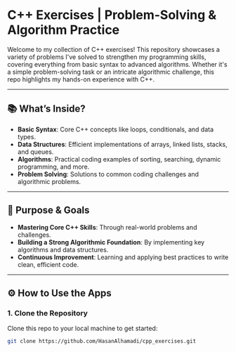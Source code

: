 # C++ Exercises | Problem-Solving & Algorithm Practice

Welcome to my collection of C++ exercises! This repository showcases a variety of problems I've solved to strengthen my programming skills, covering everything from basic syntax to advanced algorithms. Whether it's a simple problem-solving task or an intricate algorithmic challenge, this repo highlights my hands-on experience with C++.

---

## 📚 What’s Inside?

- **Basic Syntax**: Core C++ concepts like loops, conditionals, and data types.
- **Data Structures**: Efficient implementations of arrays, linked lists, stacks, and queues.
- **Algorithms**: Practical coding examples of sorting, searching, dynamic programming, and more.
- **Problem Solving**: Solutions to common coding challenges and algorithmic problems.

---

## 🎯 Purpose & Goals

- **Mastering Core C++ Skills**: Through real-world problems and challenges.
- **Building a Strong Algorithmic Foundation**: By implementing key algorithms and data structures.
- **Continuous Improvement**: Learning and applying best practices to write clean, efficient code.

---

## ⚙️ How to Use the Apps

### 1. Clone the Repository
Clone this repo to your local machine to get started:
```bash
git clone https://github.com/HasanAlhamadi/cpp_exercises.git
